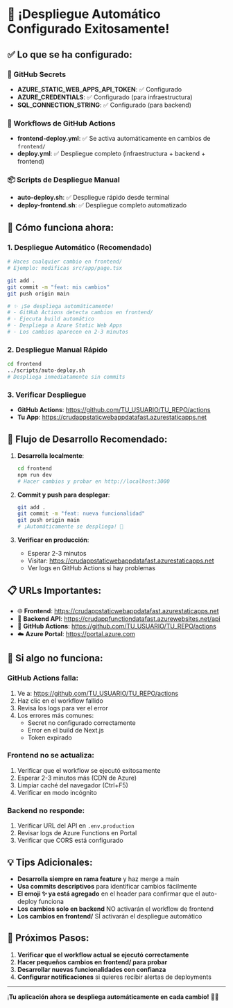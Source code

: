 # 🎉 ¡Despliegue Automático Configurado Exitosamente!

## ✅ Lo que se ha configurado:

### 🔐 GitHub Secrets
- **AZURE_STATIC_WEB_APPS_API_TOKEN**: ✅ Configurado
- **AZURE_CREDENTIALS**: ✅ Configurado (para infraestructura)
- **SQL_CONNECTION_STRING**: ✅ Configurado (para backend)

### 🤖 Workflows de GitHub Actions
- **frontend-deploy.yml**: ✅ Se activa automáticamente en cambios de `frontend/`
- **deploy.yml**: ✅ Despliegue completo (infraestructura + backend + frontend)

### 📦 Scripts de Despliegue Manual
- **auto-deploy.sh**: ✅ Despliegue rápido desde terminal
- **deploy-frontend.sh**: ✅ Despliegue completo automatizado

## 🚀 Cómo funciona ahora:

### 1. **Despliegue Automático** (Recomendado)
```bash
# Haces cualquier cambio en frontend/
# Ejemplo: modificas src/app/page.tsx

git add .
git commit -m "feat: mis cambios"
git push origin main

# ✨ ¡Se despliega automáticamente!
# - GitHub Actions detecta cambios en frontend/
# - Ejecuta build automático  
# - Despliega a Azure Static Web Apps
# - Los cambios aparecen en 2-3 minutos
```

### 2. **Despliegue Manual Rápido**
```bash
cd frontend
../scripts/auto-deploy.sh
# Despliega inmediatamente sin commits
```

### 3. **Verificar Despliegue**
- **GitHub Actions**: https://github.com/TU_USUARIO/TU_REPO/actions
- **Tu App**: https://crudappstaticwebappdatafast.azurestaticapps.net

## 🔄 Flujo de Desarrollo Recomendado:

1. **Desarrolla localmente**:
   ```bash
   cd frontend
   npm run dev
   # Hacer cambios y probar en http://localhost:3000
   ```

2. **Commit y push para desplegar**:
   ```bash
   git add .
   git commit -m "feat: nueva funcionalidad"
   git push origin main
   # ¡Automáticamente se despliega! 🚀
   ```

3. **Verificar en producción**:
   - Esperar 2-3 minutos
   - Visitar: https://crudappstaticwebappdatafast.azurestaticapps.net
   - Ver logs en GitHub Actions si hay problemas

## 📋 URLs Importantes:

- 🌐 **Frontend**: https://crudappstaticwebappdatafast.azurestaticapps.net
- 🔧 **Backend API**: https://crudappfunctiondatafast.azurewebsites.net/api
- 🤖 **GitHub Actions**: https://github.com/TU_USUARIO/TU_REPO/actions
- ☁️ **Azure Portal**: https://portal.azure.com

## 🐛 Si algo no funciona:

### GitHub Actions falla:
1. Ve a: https://github.com/TU_USUARIO/TU_REPO/actions
2. Haz clic en el workflow fallido
3. Revisa los logs para ver el error
4. Los errores más comunes:
   - Secret no configurado correctamente
   - Error en el build de Next.js
   - Token expirado

### Frontend no se actualiza:
1. Verificar que el workflow se ejecutó exitosamente
2. Esperar 2-3 minutos más (CDN de Azure)
3. Limpiar caché del navegador (Ctrl+F5)
4. Verificar en modo incógnito

### Backend no responde:
1. Verificar URL del API en `.env.production`
2. Revisar logs de Azure Functions en Portal
3. Verificar que CORS está configurado

## 💡 Tips Adicionales:

- **Desarrolla siempre en rama feature** y haz merge a main
- **Usa commits descriptivos** para identificar cambios fácilmente
- **El emoji ✨ ya está agregado** en el header para confirmar que el auto-deploy funciona
- **Los cambios solo en backend** NO activarán el workflow de frontend
- **Los cambios en frontend/** SÍ activarán el despliegue automático

## 🎯 Próximos Pasos:

1. **Verificar que el workflow actual se ejecutó correctamente**
2. **Hacer pequeños cambios en frontend/ para probar**
3. **Desarrollar nuevas funcionalidades con confianza**
4. **Configurar notificaciones** si quieres recibir alertas de deployments

---

¡**Tu aplicación ahora se despliega automáticamente en cada cambio!** 🚀✨
